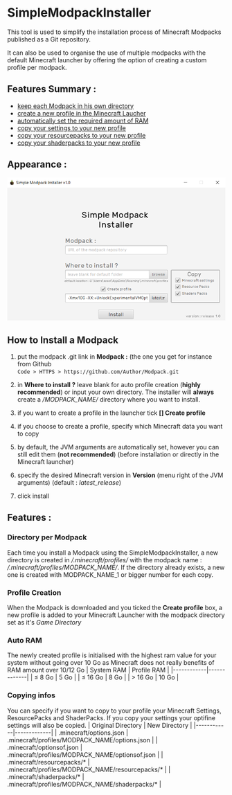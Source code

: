 # SimpleModpackInstaller #

This tool is used to simplify the installation process of Minecraft Modpacks published as a Git repository.

It can also be used to organise the use of multiple modpacks with the default Minecraft launcher by offering the option of creating a custom profile per modpack. 


## Features Summary : ##
- [keep each Modpack in his own directory](#directory-per-modpack)
- [create a new profile in the Minecraft Laucher](#profile-creation)
- [automatically set the required amount of RAM](#auto-ram)
- [copy your settings to your new profile](#copying-infos)
- [copy your resourcepacks to your new profile](#copying-infos)
- [copy your shaderpacks to your new profile](#copying-infos)


## Appearance : ##

![Alt text](installer_appearance.png?raw=true "Appearance")

## How to Install a Modpack ##
1) put the modpack .git link in **Modpack :** (the one you get for instance from Github  
`Code > HTTPS > https://github.com/Author/Modpack.git`  

2) in **Where to install ?** leave blank for auto profile creation (**highly recommended**) or input your own directory. The installer will **always** create a */MODPACK_NAME/* directory where you want to install.  

3) if you want to create a profile in the launcher tick **[] Create profile**  

4) if you choose to create a profile, specify which Minecraft data you want to copy  

5) by default, the JVM arguments are automatically set, however you can still edit them (**not recommended**) (before installation or directly in the Minecraft launcher)  

7) specify the desired Minecraft version in **Version** (menu right of the JVM arguments) (default : *latest_release*)  

8) click install


## Features : ##
### Directory per Modpack ###
Each time you install a Modpack using the SimpleModpackInstaller, 
a new directory is created in */.minecraft/profiles/* with the modpack name : */.minecraft/profiles/MODPACK_NAME/*.
If the directory already exists, a new one is created with MODPACK_NAME_1 or bigger number for each copy.
### Profile Creation ###
When the Modpack is downloaded and you ticked the **Create profile** box, a new profile is added to your Minecraft Launcher with the modpack directory set as it's *Game Directory*
### Auto RAM ###
The newly created profile is initialised with the highest ram value for your system
without going over 10 Go as Minecraft does not really benefits of RAM amount over 10/12 Go
| System RAM | Profile RAM |
|------------|-------------|
| ≤ 8 Go | 5 Go |
| ≤ 16 Go | 8 Go |
| > 16 Go | 10 Go |

### Copying infos ###
You can specify if you want to copy to your profile your Minecraft Settings, ResourcePacks and ShaderPacks.
If you copy your settings your optifine settings will also be copied. 
| Original Directory | New Directory |
|------------|-------------|
| .minecraft/options.json | .minecraft/profiles/MODPACK_NAME/options.json |
| .minecraft/optionsof.json | .minecraft/profiles/MODPACK_NAME/optionsof.json |
| .minecraft/resourcepacks/* | .minecraft/profiles/MODPACK_NAME/resourcepacks/* |
| .minecraft/shaderpacks/* | .minecraft/profiles/MODPACK_NAME/shaderpacks/* |
